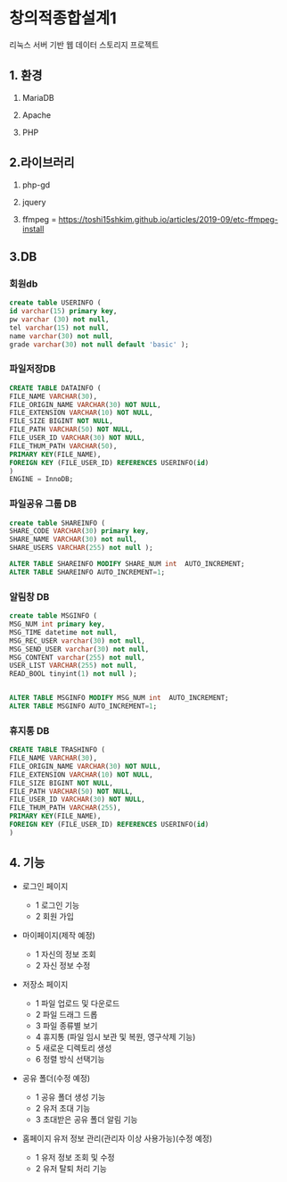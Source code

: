 # 창의적종합설계1
리눅스 서버 기반 웹 데이터 스토리지 프로젝트

## 1. 환경
1. MariaDB

2. Apache

3. PHP

##  2.라이브러리
1. php-gd

2. jquery

3. ffmpeg = https://toshi15shkim.github.io/articles/2019-09/etc-ffmpeg-install

## 3.DB

### 회원db

```sql
create table USERINFO (
id varchar(15) primary key,
pw varchar (30) not null,
tel varchar(15) not null,
name varchar(30) not null,
grade varchar(30) not null default 'basic' );
```

### 파일저장DB

```sql
CREATE TABLE DATAINFO (
FILE_NAME VARCHAR(30),
FILE_ORIGIN_NAME VARCHAR(30) NOT NULL,
FILE_EXTENSION VARCHAR(10) NOT NULL,
FILE_SIZE BIGINT NOT NULL,
FILE_PATH VARCHAR(50) NOT NULL,
FILE_USER_ID VARCHAR(30) NOT NULL,
FILE_THUM_PATH VARCHAR(50),
PRIMARY KEY(FILE_NAME),
FOREIGN KEY (FILE_USER_ID) REFERENCES USERINFO(id)
)
ENGINE = InnoDB;
```

### 파일공유 그룹 DB


```sql
create table SHAREINFO (
SHARE_CODE VARCHAR(30) primary key,
SHARE_NAME VARCHAR(30) not null,
SHARE_USERS VARCHAR(255) not null );

ALTER TABLE SHAREINFO MODIFY SHARE_NUM int  AUTO_INCREMENT;
ALTER TABLE SHAREINFO AUTO_INCREMENT=1;
```

### 알림창 DB


```sql
create table MSGINFO (
MSG_NUM int primary key,
MSG_TIME datetime not null,
MSG_REC_USER varchar(30) not null,
MSG_SEND_USER varchar(30) not null,
MSG_CONTENT varchar(255) not null,
USER_LIST VARCHAR(255) not null,
READ_BOOL tinyint(1) not null );


ALTER TABLE MSGINFO MODIFY MSG_NUM int  AUTO_INCREMENT;
ALTER TABLE MSGINFO AUTO_INCREMENT=1;
```


### 휴지통 DB


```sql
CREATE TABLE TRASHINFO (
FILE_NAME VARCHAR(30),
FILE_ORIGIN_NAME VARCHAR(30) NOT NULL,
FILE_EXTENSION VARCHAR(10) NOT NULL,
FILE_SIZE BIGINT NOT NULL,
FILE_PATH VARCHAR(50) NOT NULL,
FILE_USER_ID VARCHAR(30) NOT NULL,
FILE_THUM_PATH VARCHAR(255),
PRIMARY KEY(FILE_NAME),
FOREIGN KEY (FILE_USER_ID) REFERENCES USERINFO(id)
)
```

##  4. 기능
- 로그인 페이지
    - 1 로그인 기능
    - 2 회원 가입

- 마이페이지(제작 예정)
    - 1 자신의 정보 조회
    - 2 자신 정보 수정

- 저장소 페이지
    - 1 파일 업로드 및 다운로드
    - 2 파일 드래그 드롭
    - 3 파일 종류별 보기
    - 4 휴지통 (파일 임시 보관 및 복원, 영구삭제 기능)
    - 5 새로운 디렉토리 생성
    - 6 정렬 방식 선택기능

- 공유 폴더(수정 예정)
    - 1 공유 폴더 생성 기능
    - 2 유저 초대 기능
    - 3 초대받은 공유 폴더 알림 기능


- 홈페이지 유저 정보 관리(관리자 이상 사용가능)(수정 예정)
    - 1 유저 정보 조회 및 수정
    - 2 유저 탈퇴 처리 기능
